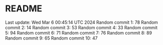 # README

Last update: Wed Mar  6 00:45:14 UTC 2024
Random commit 1: 78
Random commit 2: 14
Random commit 3: 53
Random commit 4: 33
Random commit 5: 94
Random commit 6: 71
Random commit 7: 76
Random commit 8: 89
Random commit 9: 65
Random commit 10: 47
